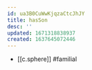 ```yaml
---
id: ua3B0CuWwKjqzaCtcJhJY
title: hasSon
desc: ''
updated: 1671318838937
created: 1637645072446
---
```




- [[c.sphere]] #familial
